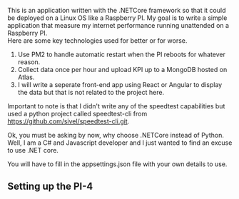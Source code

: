 This is an application written with the .NETCore framework so that it could be deployed on a Linux OS like a Raspberry PI.
My goal is to write a simple application that measure my internet performance running unattended on a Raspberry PI.  
Here are some key technologies used for better or for worse.
1.  Use PM2 to handle automatic restart when the PI reboots for whatever reason.
2.  Collect data once per hour and upload KPI up to a MongoDB hosted on Atlas.
3.  I will write a seperate front-end app using React or Angular to display the data but that is not related to the project here.

Important to note is that I didn't write any of the speedtest capabilities but used a python project called speedtest-cli from 
https://github.com/sivel/speedtest-cli.git.

Ok, you must be asking by now, why choose .NETCore instead of Python.  Well, I am a C# and Javascript developer and I just wanted to
find an excuse to use .NET core.

You will have to fill in the appsettings.json file with your own details to use.

<h2>Setting up the PI-4<h2>
